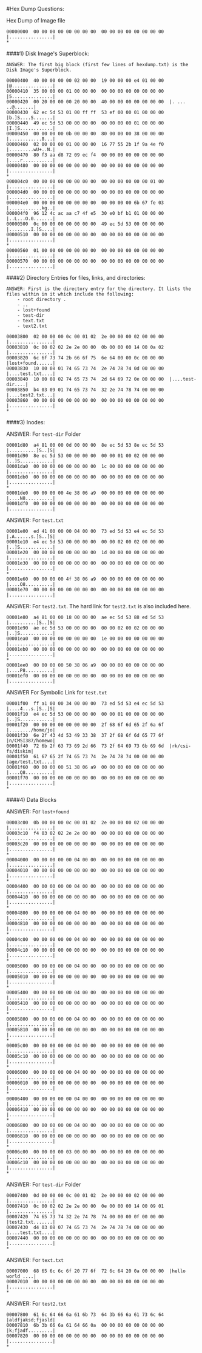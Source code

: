 #Hex Dump Questions:

Hex Dump of Image file

	00000000  00 00 00 00 00 00 00 00  00 00 00 00 00 00 00 00  |................|
	*

####1) Disk Image's Superblock:

    ANSWER: The first big block (first few lines of hexdump.txt) is the Disk Image's Superblock.  

    00000400  40 00 00 00 00 02 00 00  19 00 00 00 e4 01 00 00  |@...............|
	00000410  35 00 00 00 01 00 00 00  00 00 00 00 00 00 00 00  |5...............|
	00000420  00 20 00 00 00 20 00 00  40 00 00 00 00 00 00 00  |. ... ..@.......|
	00000430  62 ec 5d 53 01 00 ff ff  53 ef 00 00 01 00 00 00  |b.]S....S.......|
	00000440  49 ec 5d 53 00 00 00 00  00 00 00 00 01 00 00 00  |I.]S............|
	00000450  00 00 00 00 0b 00 00 00  80 00 00 00 38 00 00 00  |............8...|
	00000460  02 00 00 00 01 00 00 00  16 77 55 2b 1f 9a 4e f0  |.........wU+..N.|
	00000470  80 f3 aa d8 72 09 ec f4  00 00 00 00 00 00 00 00  |....r...........|
	00000480  00 00 00 00 00 00 00 00  00 00 00 00 00 00 00 00  |................|
	*
	000004c0  00 00 00 00 00 00 00 00  00 00 00 00 00 00 01 00  |................|
	000004d0  00 00 00 00 00 00 00 00  00 00 00 00 00 00 00 00  |................|
	000004e0  00 00 00 00 00 00 00 00  00 00 00 00 6b 67 fe 03  |............kg..|
	000004f0  96 12 4c ac aa c7 4f e5  30 e0 bf b1 01 00 00 00  |..L...O.0.......|
	00000500  0c 00 00 00 00 00 00 00  49 ec 5d 53 00 00 00 00  |........I.]S....|
	00000510  00 00 00 00 00 00 00 00  00 00 00 00 00 00 00 00  |................|
	*
	00000560  01 00 00 00 00 00 00 00  00 00 00 00 00 00 00 00  |................|
	00000570  00 00 00 00 00 00 00 00  00 00 00 00 00 00 00 00  |................|

####2) Directory Entries for files, links, and directories:

    ANSWER: First is the directory entry for the directory. It lists the files within in it which include the following:
        - root directory .
        - ..  
        - lost+found
        - test-dir
        - text.txt
        - text2.txt

    00003800  02 00 00 00 0c 00 01 02  2e 00 00 00 02 00 00 00  |................|
	00003810  0c 00 02 02 2e 2e 00 00  0b 00 00 00 14 00 0a 02  |................|
	00003820  6c 6f 73 74 2b 66 6f 75  6e 64 00 00 0c 00 00 00  |lost+found......|
	00003830  10 00 08 01 74 65 73 74  2e 74 78 74 0d 00 00 00  |....test.txt....|
	00003840  10 00 08 02 74 65 73 74  2d 64 69 72 0e 00 00 00  |....test-dir....|
	00003850  b4 03 09 01 74 65 73 74  32 2e 74 78 74 00 00 00  |....test2.txt...|
	00003860  00 00 00 00 00 00 00 00  00 00 00 00 00 00 00 00  |................|
	*

####3) Inodes:

ANSWER: For `test-dir` Folder

    00001d80  a4 81 00 00 0d 00 00 00  8e ec 5d 53 8e ec 5d 53  |..........]S..]S|
	00001d90  8e ec 5d 53 00 00 00 00  00 00 01 00 02 00 00 00  |..]S............|
	00001da0  00 00 00 00 00 00 00 00  1c 00 00 00 00 00 00 00  |................|
	00001db0  00 00 00 00 00 00 00 00  00 00 00 00 00 00 00 00  |................|
	*
	00001de0  00 00 00 00 4e 38 06 a9  00 00 00 00 00 00 00 00  |....N8..........|
	00001df0  00 00 00 00 00 00 00 00  00 00 00 00 00 00 00 00  |................|

ANSWER: For `test.txt`

	00001e00  ed 41 00 00 00 04 00 00  73 ed 5d 53 e4 ec 5d 53  |.A......s.]S..]S|
	00001e10  e4 ec 5d 53 00 00 00 00  00 00 02 00 02 00 00 00  |..]S............|
	00001e20  00 00 00 00 00 00 00 00  1d 00 00 00 00 00 00 00  |................|
	00001e30  00 00 00 00 00 00 00 00  00 00 00 00 00 00 00 00  |................|
	*
	00001e60  00 00 00 00 4f 38 06 a9  00 00 00 00 00 00 00 00  |....O8..........|
	00001e70  00 00 00 00 00 00 00 00  00 00 00 00 00 00 00 00  |................|

ANSWER: For `test2.txt`. The hard link for `test2.txt` is also included here.  

    00001e80  a4 81 00 00 18 00 00 00  ae ec 5d 53 88 ed 5d 53  |..........]S..]S|
	00001e90  ae ec 5d 53 00 00 00 00  00 00 02 00 02 00 00 00  |..]S............|
	00001ea0  00 00 00 00 00 00 00 00  1e 00 00 00 00 00 00 00  |................|
	00001eb0  00 00 00 00 00 00 00 00  00 00 00 00 00 00 00 00  |................|
	*
	00001ee0  00 00 00 00 50 38 06 a9  00 00 00 00 00 00 00 00  |....P8..........|
	00001ef0  00 00 00 00 00 00 00 00  00 00 00 00 00 00 00 00  |................|

ANSWER For Symbolic Link for `test.txt`

	00001f00  ff a1 00 00 34 00 00 00  73 ed 5d 53 e4 ec 5d 53  |....4...s.]S..]S|
	00001f10  e4 ec 5d 53 00 00 00 00  00 00 01 00 00 00 00 00  |..]S............|
	00001f20  00 00 00 00 00 00 00 00  2f 68 6f 6d 65 2f 6a 6f  |......../home/jo|
	00001f30  6e 2f 43 4d 53 49 33 38  37 2f 68 6f 6d 65 77 6f  |n/CMSI387/homewo|
	00001f40  72 6b 2f 63 73 69 2d 66  73 2f 64 69 73 6b 69 6d  |rk/csi-fs/diskim|
	00001f50  61 67 65 2f 74 65 73 74  2e 74 78 74 00 00 00 00  |age/test.txt....|
	00001f60  00 00 00 00 51 38 06 a9  00 00 00 00 00 00 00 00  |....Q8..........|
	00001f70  00 00 00 00 00 00 00 00  00 00 00 00 00 00 00 00  |................|
	*
    
####4) Data Blocks

ANSWER: For `lost+found`

    00003c00  0b 00 00 00 0c 00 01 02  2e 00 00 00 02 00 00 00  |................|
	00003c10  f4 03 02 02 2e 2e 00 00  00 00 00 00 00 00 00 00  |................|
	00003c20  00 00 00 00 00 00 00 00  00 00 00 00 00 00 00 00  |................|
	*
	00004000  00 00 00 00 00 04 00 00  00 00 00 00 00 00 00 00  |................|
	00004010  00 00 00 00 00 00 00 00  00 00 00 00 00 00 00 00  |................|
	*
	00004400  00 00 00 00 00 04 00 00  00 00 00 00 00 00 00 00  |................|
	00004410  00 00 00 00 00 00 00 00  00 00 00 00 00 00 00 00  |................|
	*
	00004800  00 00 00 00 00 04 00 00  00 00 00 00 00 00 00 00  |................|
	00004810  00 00 00 00 00 00 00 00  00 00 00 00 00 00 00 00  |................|
	*
	00004c00  00 00 00 00 00 04 00 00  00 00 00 00 00 00 00 00  |................|
	00004c10  00 00 00 00 00 00 00 00  00 00 00 00 00 00 00 00  |................|
	*
	00005000  00 00 00 00 00 04 00 00  00 00 00 00 00 00 00 00  |................|
	00005010  00 00 00 00 00 00 00 00  00 00 00 00 00 00 00 00  |................|
	*
	00005400  00 00 00 00 00 04 00 00  00 00 00 00 00 00 00 00  |................|
	00005410  00 00 00 00 00 00 00 00  00 00 00 00 00 00 00 00  |................|
	*
	00005800  00 00 00 00 00 04 00 00  00 00 00 00 00 00 00 00  |................|
	00005810  00 00 00 00 00 00 00 00  00 00 00 00 00 00 00 00  |................|
	*
	00005c00  00 00 00 00 00 04 00 00  00 00 00 00 00 00 00 00  |................|
	00005c10  00 00 00 00 00 00 00 00  00 00 00 00 00 00 00 00  |................|
	*
	00006000  00 00 00 00 00 04 00 00  00 00 00 00 00 00 00 00  |................|
	00006010  00 00 00 00 00 00 00 00  00 00 00 00 00 00 00 00  |................|
	*
	00006400  00 00 00 00 00 04 00 00  00 00 00 00 00 00 00 00  |................|
	00006410  00 00 00 00 00 00 00 00  00 00 00 00 00 00 00 00  |................|
	*
	00006800  00 00 00 00 00 04 00 00  00 00 00 00 00 00 00 00  |................|
	00006810  00 00 00 00 00 00 00 00  00 00 00 00 00 00 00 00  |................|
	*
	00006c00  00 00 00 00 03 00 00 00  00 00 00 00 00 00 00 00  |................|
	00006c10  00 00 00 00 00 00 00 00  00 00 00 00 00 00 00 00  |................|
	*

ANSWER: For `test-dir` Folder

	00007400  0d 00 00 00 0c 00 01 02  2e 00 00 00 02 00 00 00  |................|
	00007410  0c 00 02 02 2e 2e 00 00  0e 00 00 00 14 00 09 01  |................|
	00007420  74 65 73 74 32 2e 74 78  74 00 00 00 0f 00 00 00  |test2.txt.......|
	00007430  d4 03 08 07 74 65 73 74  2e 74 78 74 00 00 00 00  |....test.txt....|
	00007440  00 00 00 00 00 00 00 00  00 00 00 00 00 00 00 00  |................|
	*

ANSWER: For `text.txt`

	00007000  68 65 6c 6c 6f 20 77 6f  72 6c 64 20 0a 00 00 00  |hello world ....|
	00007010  00 00 00 00 00 00 00 00  00 00 00 00 00 00 00 00  |................|
	*

ANSWER: For `test2.txt`

	00007800  61 6c 64 66 6a 61 6b 73  64 3b 66 6a 61 73 6c 64  |aldfjaksd;fjasld|
	00007810  6b 3b 66 6a 61 64 66 0a  00 00 00 00 00 00 00 00  |k;fjadf.........|
	00007820  00 00 00 00 00 00 00 00  00 00 00 00 00 00 00 00  |................|
	*
